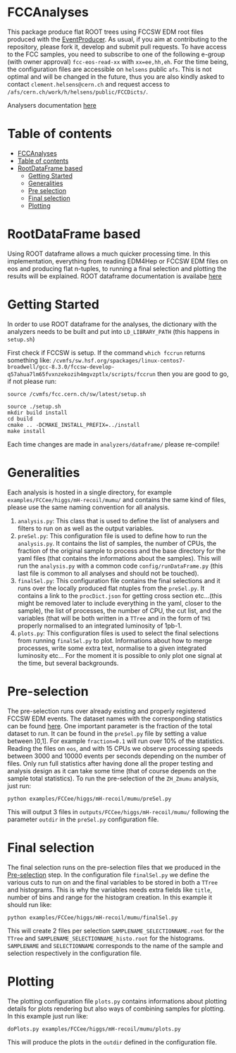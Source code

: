 FCCAnalyses
=============

This package produce flat ROOT trees using FCCSW EDM root files produced with the [EventProducer](https://github.com/HEP-FCC/EventProducer). As usual, if you aim at contributing to the repository, please fork it, develop and submit pull requests. To have access to the FCC samples, you need to subscribe to one of the following e-group (with owner approval) ```fcc-eos-read-xx``` with ```xx=ee,hh,eh```. For the time being, the configuration files are accessible on ```helsens``` public ```afs```. This is not optimal and will be changed in the future, thus you are also kindly asked to contact ```clement.helsens@cern.ch``` and request access to ```/afs/cern.ch/work/h/helsens/public/FCCDicts/```.

Analysers documentation [here](http://hep-fcc.github.io/FCCAnalyses/doc/latest/index.html)

Table of contents
=================
  * [FCCAnalyses](#fccanalyses)
  * [Table of contents](#table-of-contents)
  * [RootDataFrame based](#rootdataframe-based)
    * [Getting Started](#getting-started)
    * [Generalities](#generalities)
    * [Pre selection](#pre-selection)
    * [Final selection](#final-selection)
    * [Plotting](#plotting)


RootDataFrame based
=============
Using ROOT dataframe allows a much quicker processing time. In this implementation, everything from reading EDM4Hep or FCCSW EDM files on eos and producing flat n-tuples, to running a final selection and plotting the results will be explained. ROOT dataframe documentation is availabe [here](https://root.cern/doc/master/classROOT_1_1RDataFrame.html)

Getting Started
============
In order to use ROOT dataframe for the analyses, the dictionary with the analyzers needs to be built and put into  `LD_LIBRARY_PATH` (this happens in `setup.sh`)

First check if FCCSW is setup. If the command ```which fccrun``` returns something like: ```/cvmfs/sw.hsf.org/spackages/linux-centos7-broadwell/gcc-8.3.0/fccsw-develop-q57ahua7lm65fvxnzekozih4mgvzptlx/scripts/fccrun``` then you are good to go, if not please run:

```
source /cvmfs/fcc.cern.ch/sw/latest/setup.sh
```

```
source ./setup.sh
mkdir build install
cd build
cmake .. -DCMAKE_INSTALL_PREFIX=../install
make install
```
Each time changes are made in ```analyzers/dataframe/``` please re-compile!

Generalities
============
Each analysis is hosted in a single directory, for example ```examples/FCCee/higgs/mH-recoil/mumu/``` and contains the same kind of files, please use the same naming convention for all analysis. 

1. ```analysis.py```: This class that is used to define the list of analysers and filters to run on as well as the output variables. 
2. ```preSel.py```: This configuration file is used to define how to run the ```analysis.py```. It contains the list of samples, the number of CPUs, the fraction of the original sample to process and the base directory for the yaml files (that contains the informations about the samples). This will run the ```analysis.py``` with a common code ```config/runDataFrame.py``` (this last file is common to all analyses and should not be touched). 
3. ```finalSel.py```: This configuration file contains the final selections and it runs over the locally produced flat ntuples from the ```preSel.py```. It contains a link to the ```procDict.json``` for getting cross section etc...(this might be removed later to include everything in the yaml, closer to the sample), the list of processes, the number of CPU, the cut list, and the variables (that will be both written in a ```TTree``` and in the form of ```TH1``` properly normalised to an integrated luminosity of 1pb-1. 
4. ```plots.py```: This configuration files is used to select the final selections from running ```finalSel.py``` to plot. Informations about how to merge processes, write some extra text, normalise to a given integrated luminosity etc... For the moment it is possible to only plot one signal at the time, but several backgrounds. 

Pre-selection
============
The pre-selection runs over already existing and properly registered FCCSW EDM events. The dataset names with the corresponding statistics can be found [here](http://fcc-physics-events.web.cern.ch/fcc-physics-events/Delphesevents_fccee_v01.php). One important parameter is the fraction of the total dataset to run. It can be found in the ```preSel.py``` file by setting a value between ]0,1]. For example ```fraction=0.1``` will run over 10% of the statistics. Reading the files on ```eos```, and with 15 CPUs we observe processing speeds between 3000 and 10000 events per seconds depending on the number of files. Only run full statistics after having done all the proper testing and analysis design as it can take some time (that of course depends on the sample total statistics). To run the pre-selection of the ```ZH_Zmumu``` analysis, just run:
```
python examples/FCCee/higgs/mH-recoil/mumu/preSel.py
```
This will output 3 files in ```outputs/FCCee/higgs/mH-recoil/mumu/``` following the parameter ```outdir``` in the ```preSel.py``` configuration file.


Final selection
============
The final selection runs on the pre-selection files that we produced in the [Pre-selection](#pre-selection) step. 
In the configuration file ```finalSel.py``` we define the various cuts to run on and the final variables to be stored in both a ```TTree``` and histograms. This is why the variables needs extra fields like ```title```, number of bins and range for the histogram creation.
In this example it should run like: 

```
python examples/FCCee/higgs/mH-recoil/mumu/finalSel.py
```

This will create 2 files per selection ```SAMPLENAME_SELECTIONNAME.root``` for the ```TTree``` and ```SAMPLENAME_SELECTIONNAME_histo.root``` for the histograms. ```SAMPLENAME``` and ```SELECTIONNAME``` corresponds to the name of the sample and selection respectively in the configuration file.

Plotting
============
The plotting configuration file ```plots.py``` contains informations about plotting details for plots rendering but also ways of combining samples for plotting. 
In this example just run like: 
```
doPlots.py examples/FCCee/higgs/mH-recoil/mumu/plots.py
```

This will produce the plots in the ```outdir``` defined in the configuration file.
